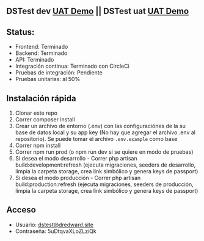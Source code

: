 
## DSTest dev **[UAT Demo](http://dev-dstest.dredward.site)** || DSTest uat **[UAT Demo](http://uat-dstest.dredward.site)**

## Status: 
* Frontend: Terminado
* Backend: Terminado
* API: Terminado
* Integración continua: Terminado con CircleCi
* Pruebas de integración: Pendiente
* Pruebas unitarias: al 50%

## Instalación rápida

1. Clonar este repo
2. Correr composer install
3. Crear un archivo de entorno (.env) con las configuraciónes de la su base de datos local y su app key (No hay que agregar el archivo .env al repositorio). Se puede tomar el archivo `.env.example` como base
4. Correr npm install
5. Correr npm run prod (o npm run dev si se quiere en modo de pruebas)
6. Si desea el modo desarrollo - Correr php artisan build:development:refresh (ejecuta migraciones, seeders de desarrollo, limpia la carpeta storage, crea link simbólico y genera keys de passport)
6. Si desea el modo producción - Correr php artisan build:production:refresh (ejecuta migraciones, seeders de producción, limpia la carpeta storage, crea link simbólico y genera keys de passport)

## Acceso

* Usuario: dstest@dredward.site
* Contraseña: 5uDtqvaXLoZLziQk
